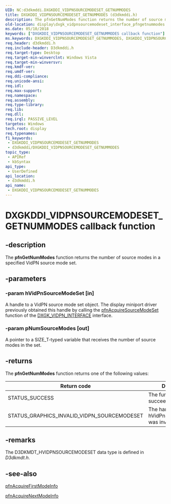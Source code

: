 ```yaml
---
UID: NC:d3dkmddi.DXGKDDI_VIDPNSOURCEMODESET_GETNUMMODES
title: DXGKDDI_VIDPNSOURCEMODESET_GETNUMMODES (d3dkmddi.h)
description: The pfnGetNumModes function returns the number of source modes in a specified VidPN source mode set.
old-location: display\dxgk_vidpnsourcemodeset_interface_pfngetnummodes.htm
ms.date: 05/10/2018
keywords: ["DXGKDDI_VIDPNSOURCEMODESET_GETNUMMODES callback function"]
ms.keywords: DXGKDDI_VIDPNSOURCEMODESET_GETNUMMODES, DXGKDDI_VIDPNSOURCEMODESET_GETNUMMODES callback, VidPnFunctions_e2cf0efc-e1a3-4515-b539-9c475877dd78.xml, d3dkmddi/pfnGetNumModes, display.dxgk_vidpnsourcemodeset_interface_pfngetnummodes, pfnGetNumModes, pfnGetNumModes callback function [Display Devices]
req.header: d3dkmddi.h
req.include-header: D3dkmddi.h
req.target-type: Desktop
req.target-min-winverclnt: Windows Vista
req.target-min-winversvr: 
req.kmdf-ver: 
req.umdf-ver: 
req.ddi-compliance: 
req.unicode-ansi: 
req.idl: 
req.max-support: 
req.namespace: 
req.assembly: 
req.type-library: 
req.lib: 
req.dll: 
req.irql: PASSIVE_LEVEL
targetos: Windows
tech.root: display
req.typenames: 
f1_keywords:
 - DXGKDDI_VIDPNSOURCEMODESET_GETNUMMODES
 - d3dkmddi/DXGKDDI_VIDPNSOURCEMODESET_GETNUMMODES
topic_type:
 - APIRef
 - kbSyntax
api_type:
 - UserDefined
api_location:
 - d3dkmddi.h
api_name:
 - DXGKDDI_VIDPNSOURCEMODESET_GETNUMMODES
---
```


# DXGKDDI_VIDPNSOURCEMODESET_GETNUMMODES callback function


## -description

The <b>pfnGetNumModes</b> function returns the number of source modes in a specified VidPN source mode set.

## -parameters

### -param hVidPnSourceModeSet [in]

A handle to a VidPN source mode set object. The display miniport driver previously obtained this handle by calling the <a href="/windows-hardware/drivers/ddi/d3dkmddi/nc-d3dkmddi-dxgkddi_vidpn_acquiresourcemodeset">pfnAcquireSourceModeSet</a> function of the <a href="/windows-hardware/drivers/ddi/d3dkmddi/ns-d3dkmddi-_dxgk_vidpn_interface">DXGK_VIDPN_INTERFACE</a> interface.

### -param pNumSourceModes [out]

A pointer to a SIZE_T-typed variable that receives the number of source modes in the set.

## -returns

The <b>pfnGetNumModes</b> function returns one of the following values:

|Return code|Description|
|--- |--- |
|STATUS_SUCCESS|The function succeeded.|
|STATUS_GRAPHICS_INVALID_VIDPN_SOURCEMODESET|The handle supplied in hVidPnSourceModeSet was invalid.|

## -remarks

The D3DKMDT_HVIDPNSOURCEMODESET data type is defined in <i>D3dkmdt.h</i>.

## -see-also

<a href="/windows-hardware/drivers/ddi/d3dkmddi/nc-d3dkmddi-dxgkddi_vidpnsourcemodeset_acquirefirstmodeinfo">pfnAcquireFirstModeInfo</a>



<a href="/windows-hardware/drivers/ddi/d3dkmddi/nc-d3dkmddi-dxgkddi_vidpnsourcemodeset_acquirenextmodeinfo">pfnAcquireNextModeInfo</a>

